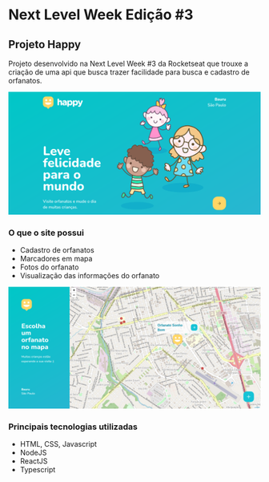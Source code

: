 # Next Level Week Edição #3
## Projeto Happy

Projeto desenvolvido na Next Level Week #3 da Rocketseat que trouxe a criação de uma api que busca trazer facilidade para busca e cadastro de orfanatos.


![tela inicial](https://github.com/carolsouza/nlw3-happy/blob/master/Captura%20de%20tela%20de%202020-11-22%2019-36-02.png)

### O que o site possui
* Cadastro de orfanatos
* Marcadores em mapa
* Fotos do orfanato
* Visualização das informações do orfanato

![visualização em mapa](https://github.com/carolsouza/nlw3-happy/blob/master/Captura%20de%20tela%20de%202020-11-22%2019-40-33.png)

### Principais tecnologias utilizadas
* HTML, CSS, Javascript
* NodeJS
* ReactJS
* Typescript

